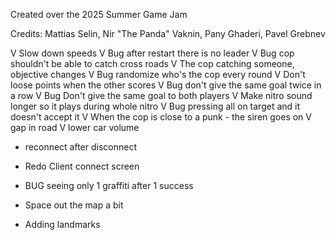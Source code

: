 Created over the 2025 Summer Game Jam

Credits: Mattias Selin, Nir "The Panda" Vaknin, Pany Ghaderi, Pavel Grebnev

V Slow down speeds
V Bug after restart there is no leader
V Bug cop shouldn't be able to catch cross roads
V The cop catching someone, objective changes
V Bug randomize who's the cop every round 
V Don't loose points when the other scores
V Bug don't give the same goal twice in a row
V Bug Don't give the same goal to both players
V Make nitro sound longer so it plays during whole nitro
V Bug pressing all on target and it doesn't accept it
V When the cop is close to a punk - the siren goes on
V gap in road
V lower car volume

- reconnect after disconnect
- Redo Client connect screen

- BUG seeing only 1 graffiti after 1 success
- Space out the map a bit
- Adding landmarks

